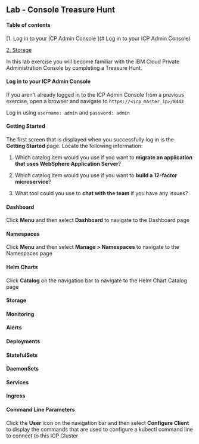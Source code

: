 Lab - Console Treasure Hunt
---

#### Table of contents
[1. Log in to your ICP Admin Console ](# Log in to your ICP Admin Console)

[2. Storage](#storage)

In this lab exercise you will become familiar with the IBM Cloud Private Administration Console by completing a Treasure Hunt.

#### Log in to your ICP Admin Console
If you aren't already logged in to the ICP Admin Console from a previous exercise, open a browser and navigate to `https://<icp_master_ip>/8443`

<screenshot>

Log in using `username: admin` and `password: admin`

#### Getting Started
The first screen that is displayed when you successfully log in is the **Getting Started** page. Locate the following information:

1. Which catalog item would you use if you want to **migrate an application that uses WebSphere Application Server**?

2. Which catalog item would you use if you want to **build a 12-factor microservice**?

3. What tool could you use to **chat with the team** if you have any issues?

#### Dashboard
Click **Menu** and then select **Dashboard** to navigate to the Dashboard page

#### Namespaces
Click **Menu** and then select **Manage > Namespaces** to navigate to the Namespaces page

#### Helm Charts
Click **Catalog** on the navigation bar to navigate to the Helm Chart Catalog page

#### Storage <a name="storage"></a>

#### Monitoring

#### Alerts

#### Deployments

#### StatefulSets

#### DaemonSets

#### Services

#### Ingress


#### Command Line Parameters
Click the **User** icon on the navigation bar and then select **Configure Client** to display the commands that are used to configure a kubectl command line to connect to this ICP Cluster
